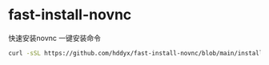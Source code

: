 # fast-install-novnc
快速安装novnc
一键安装命令
```sh
curl -sSL https://github.com/hddyx/fast-install-novnc/blob/main/install.sh -o install.sh && sudo bash install.sh
```